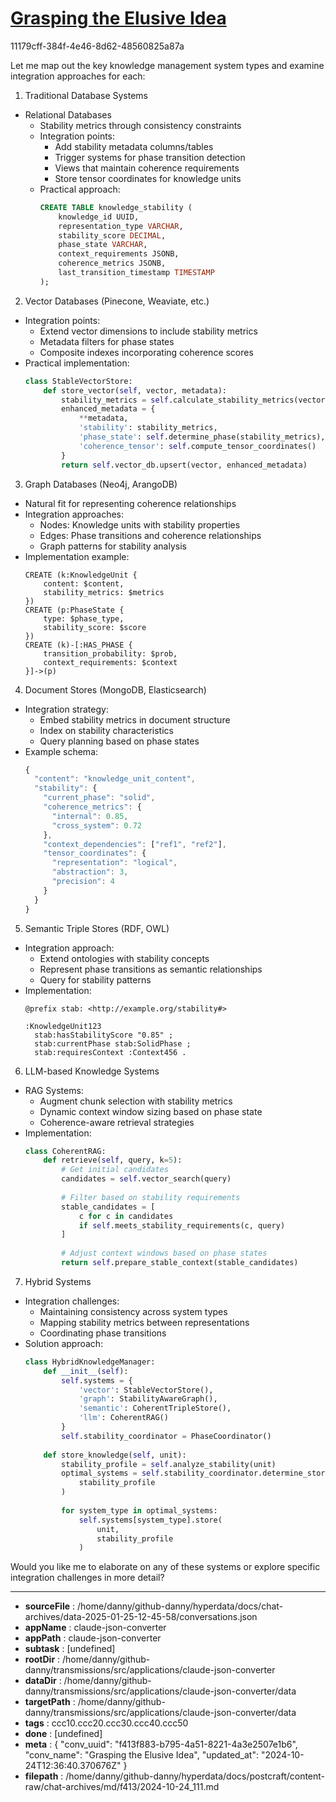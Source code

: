 # [Grasping the Elusive Idea](https://claude.ai/chat/f413f883-b795-4a51-8221-4a3e2507e1b6)

11179cff-384f-4e46-8d62-48560825a87a

 Let me map out the key knowledge management system types and examine integration approaches for each:

1. Traditional Database Systems
- Relational Databases
  * Stability metrics through consistency constraints
  * Integration points:
    - Add stability metadata columns/tables
    - Trigger systems for phase transition detection
    - Views that maintain coherence requirements
    - Store tensor coordinates for knowledge units
  * Practical approach:
    ```sql
    CREATE TABLE knowledge_stability (
        knowledge_id UUID,
        representation_type VARCHAR,
        stability_score DECIMAL,
        phase_state VARCHAR,
        context_requirements JSONB,
        coherence_metrics JSONB,
        last_transition_timestamp TIMESTAMP
    );
    ```

2. Vector Databases (Pinecone, Weaviate, etc.)
- Integration points:
  * Extend vector dimensions to include stability metrics
  * Metadata filters for phase states
  * Composite indexes incorporating coherence scores
- Practical implementation:
  ```python
  class StableVectorStore:
      def store_vector(self, vector, metadata):
          stability_metrics = self.calculate_stability_metrics(vector)
          enhanced_metadata = {
              **metadata,
              'stability': stability_metrics,
              'phase_state': self.determine_phase(stability_metrics),
              'coherence_tensor': self.compute_tensor_coordinates()
          }
          return self.vector_db.upsert(vector, enhanced_metadata)
  ```

3. Graph Databases (Neo4j, ArangoDB)
- Natural fit for representing coherence relationships
- Integration approaches:
  * Nodes: Knowledge units with stability properties
  * Edges: Phase transitions and coherence relationships
  * Graph patterns for stability analysis
- Implementation example:
  ```cypher
  CREATE (k:KnowledgeUnit {
      content: $content,
      stability_metrics: $metrics
  })
  CREATE (p:PhaseState {
      type: $phase_type,
      stability_score: $score
  })
  CREATE (k)-[:HAS_PHASE {
      transition_probability: $prob,
      context_requirements: $context
  }]->(p)
  ```

4. Document Stores (MongoDB, Elasticsearch)
- Integration strategy:
  * Embed stability metrics in document structure
  * Index on stability characteristics
  * Query planning based on phase states
- Example schema:
  ```javascript
  {
    "content": "knowledge_unit_content",
    "stability": {
      "current_phase": "solid",
      "coherence_metrics": {
        "internal": 0.85,
        "cross_system": 0.72
      },
      "context_dependencies": ["ref1", "ref2"],
      "tensor_coordinates": {
        "representation": "logical",
        "abstraction": 3,
        "precision": 4
      }
    }
  }
  ```

5. Semantic Triple Stores (RDF, OWL)
- Integration approach:
  * Extend ontologies with stability concepts
  * Represent phase transitions as semantic relationships
  * Query for stability patterns
- Implementation:
  ```turtle
  @prefix stab: <http://example.org/stability#>
  
  :KnowledgeUnit123 
    stab:hasStabilityScore "0.85" ;
    stab:currentPhase stab:SolidPhase ;
    stab:requiresContext :Context456 .
  ```

6. LLM-based Knowledge Systems
- RAG Systems:
  * Augment chunk selection with stability metrics
  * Dynamic context window sizing based on phase state
  * Coherence-aware retrieval strategies
- Implementation:
  ```python
  class CoherentRAG:
      def retrieve(self, query, k=5):
          # Get initial candidates
          candidates = self.vector_search(query)
          
          # Filter based on stability requirements
          stable_candidates = [
              c for c in candidates 
              if self.meets_stability_requirements(c, query)
          ]
          
          # Adjust context windows based on phase states
          return self.prepare_stable_context(stable_candidates)
  ```

7. Hybrid Systems
- Integration challenges:
  * Maintaining consistency across system types
  * Mapping stability metrics between representations
  * Coordinating phase transitions
- Solution approach:
  ```python
  class HybridKnowledgeManager:
      def __init__(self):
          self.systems = {
              'vector': StableVectorStore(),
              'graph': StabilityAwareGraph(),
              'semantic': CoherentTripleStore(),
              'llm': CoherentRAG()
          }
          self.stability_coordinator = PhaseCoordinator()
      
      def store_knowledge(self, unit):
          stability_profile = self.analyze_stability(unit)
          optimal_systems = self.stability_coordinator.determine_storage(
              stability_profile
          )
          
          for system_type in optimal_systems:
              self.systems[system_type].store(
                  unit, 
                  stability_profile
              )
  ```

Would you like me to elaborate on any of these systems or explore specific integration challenges in more detail?

---

* **sourceFile** : /home/danny/github-danny/hyperdata/docs/chat-archives/data-2025-01-25-12-45-58/conversations.json
* **appName** : claude-json-converter
* **appPath** : claude-json-converter
* **subtask** : [undefined]
* **rootDir** : /home/danny/github-danny/transmissions/src/applications/claude-json-converter
* **dataDir** : /home/danny/github-danny/transmissions/src/applications/claude-json-converter/data
* **targetPath** : /home/danny/github-danny/transmissions/src/applications/claude-json-converter/data
* **tags** : ccc10.ccc20.ccc30.ccc40.ccc50
* **done** : [undefined]
* **meta** : {
  "conv_uuid": "f413f883-b795-4a51-8221-4a3e2507e1b6",
  "conv_name": "Grasping the Elusive Idea",
  "updated_at": "2024-10-24T12:36:40.370676Z"
}
* **filepath** : /home/danny/github-danny/hyperdata/docs/postcraft/content-raw/chat-archives/md/f413/2024-10-24_111.md